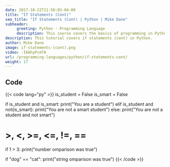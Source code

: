 ```yaml
---
date: 2017-10-22T11:58:03-04:00
title: "If Statements (Cont)"
seo_title: "If Statements (Cont) | Python | Mike Dane"
subheader:
     greeting: Python - Programming Language
     description: This course covers the basics of programming in Python. Work your way through the videos/articles and I'll teach you everything you need to know to start your programming journey!
description: This tutorial covers if statements (cont) in Python.
author: Mike Dane
image: if-statements-(cont).png
video: -I6AhyPcmTA
url: /programming-languages/python/if-statements-cont/
weight: 17
---
```


## Code

{{< code lang="py" >}}
is_student = False
is_smart = False

if is_student and is_smart:
	print("You are a student")
elif is_student and not(is_smart):
	print("You are not a smart student")
else:
	print("You are not a student and not smart")


# >, <, >=, <=, !=, ==
if 1 > 3:
	print("number omparison was true")


if "dog" == "cat":
   print("string omparison was true")
{{< /code >}}